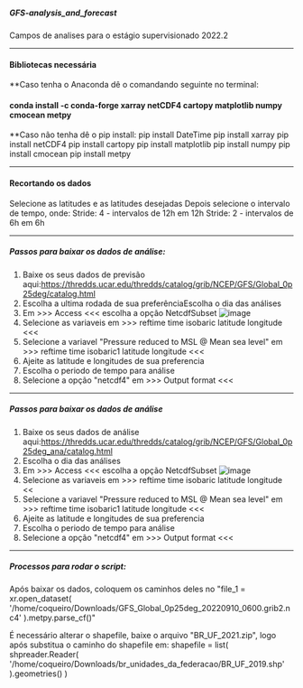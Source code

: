 ##### GFS-analysis_and_forecast #####
Campos de analises para o estágio supervisionado 2022.2
____________________________________________________________________________________________________________________________
#### Bibliotecas necessária ####

**Caso tenha o Anaconda dê o comandando seguinte no terminal: 
#### conda install -c conda-forge xarray netCDF4 cartopy matplotlib numpy cmocean metpy ####

**Caso não tenha dê o pip install:
pip install DateTime
pip install xarray 
pip install netCDF4 
pip install cartopy 
pip install matplotlib 
pip install numpy 
pip install cmocean 
pip install metpy
____________________________________________________________________________________________________________________________

#### Recortando os dados ####

Selecione as latitudes e as latitudes desejadas
Depois selecione o intervalo de tempo, onde:
Stride: 4 - intervalos de 12h em 12h
Stride: 2 - intervalos de 6h em 6h

____________________________________________________________________________________________________________________________

##### Passos para baixar os dados de análise: #####

1. Baixe os seus dados de previsão aqui:https://thredds.ucar.edu/thredds/catalog/grib/NCEP/GFS/Global_0p25deg/catalog.html
2. Escolha a ultima rodada de sua preferênciaEscolha o dia das análises 
3. Em >>> Access <<< escolha a opção NetcdfSubset
![image](https://user-images.githubusercontent.com/91283739/189402418-94e9d495-ffae-4f84-a3fd-ef30f40b3b36.png)
4. Selecione as variaveis em >>> reftime time isobaric latitude longitude <<<
5. Selecione a variavel "Pressure reduced to MSL @ Mean sea level" em >>> reftime time isobaric1 latitude longitude <<<
6. Ajeite as latitude e longitudes de sua preferencia
7. Escolha o periodo de tempo para análise
8. Selecione a opção "netcdf4" em >>> Output format <<<

____________________________________________________________________________________________________________________________

##### Passos para baixar os dados de análise #####

1. Baixe os seus dados de análise aqui:https://thredds.ucar.edu/thredds/catalog/grib/NCEP/GFS/Global_0p25deg_ana/catalog.html
2. Escolha o dia das análises
3. Em >>> Access <<< escolha a opção NetcdfSubset
![image](https://user-images.githubusercontent.com/91283739/189402173-d35dfdf3-7fc4-4e59-be96-0634c9da36ad.png)
4. Selecione as variaveis em >>> reftime time isobaric latitude longitude <<
5. Selecione a variavel "Pressure reduced to MSL @ Mean sea level" em >>> reftime time isobaric1 latitude longitude <<<
6. Ajeite as latitude e longitudes de sua preferencia
7. Escolha o periodo de tempo para análise
8. Selecione a opção "netcdf4" em >>> Output format <<<

____________________________________________________________________________________________________________________________
##### Processos para rodar o script: #####
Após baixar os dados, coloquem os caminhos deles no "file_1 = xr.open_dataset(
    '/home/coqueiro/Downloads/GFS_Global_0p25deg_20220910_0600.grib2.nc4'
    ).metpy.parse_cf()"
    
É necessário alterar o shapefile, baixe o arquivo "BR_UF_2021.zip", logo após substitua o caminho do shapefile em: shapefile = list(
        shpreader.Reader(
        '/home/coqueiro/Downloads/br_unidades_da_federacao/BR_UF_2019.shp'
        ).geometries()
        )
     


